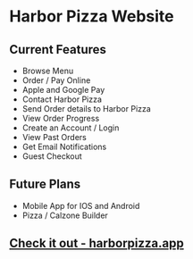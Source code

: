 # Harbor Pizza Website

## Current Features

- Browse Menu
- Order / Pay Online
- Apple and Google Pay
- Contact Harbor Pizza
- Send Order details to Harbor Pizza
- View Order Progress
- Create an Account / Login
- View Past Orders
- Get Email Notifications
- Guest Checkout

## Future Plans

- Mobile App for IOS and Android
- Pizza / Calzone Builder



## [Check it out - harborpizza.app](https://www.harborpizza.app/)
